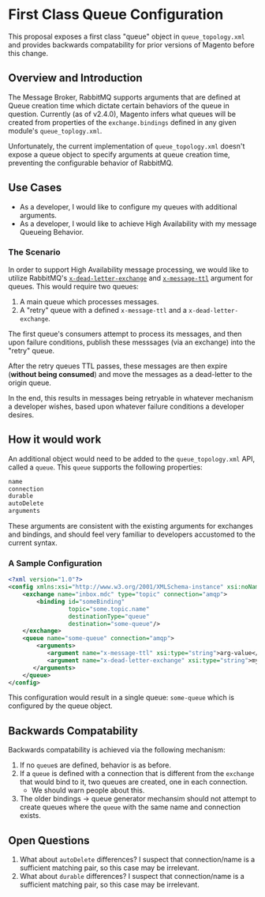 # First Class Queue Configuration

This proposal exposes a first class "queue" object in `queue_topology.xml` and provides backwards compatability for prior versions of Magento before this change.

## Overview and Introduction
The Message Broker, RabbitMQ supports arguments that are defined at Queue creation time which dictate certain behaviors of the queue in question. Currently (as of v2.4.0), Magento infers what queues will be created from properties of the `exchange.bindings` defined in any given module's `queue_toplogy.xml`. 

Unfortunately, the current implementation of `queue_topology.xml` doesn't expose a queue object to specify arguments at queue creation time, preventing the configurable behavior of RabbitMQ.

## Use Cases
* As a developer, I would like to configure my queues with additional arguments.
* As a developer, I would like to achieve High Availability with my message Queueing Behavior.

### The Scenario
In order to support High Availability message processing, we would like to utilize RabbitMQ's [`x-dead-letter-exchange`](https://www.rabbitmq.com/dlx.html) and [`x-message-ttl`](https://www.rabbitmq.com/ttl.html) argument for queues. This would require two queues:

1. A main queue which processes messages.
2. A "retry" queue with a defined `x-message-ttl` and a `x-dead-letter-exchange`. 

The first queue's consumers attempt to process its messages, and then upon failure conditions, publish these messsages (via an exchange) into the "retry" queue. 

After the retry queues TTL passes, these messages are then expire (**without being consumed**) and move the messages as a dead-letter to the origin queue.

In the end, this results in messages being retryable in whatever mechanism a developer wishes, based upon whatever failure conditions a developer desires.

## How it would work 
An additional object would need to be added to the `queue_topology.xml` API, called a `queue`. This `queue` supports the following properties:

```txt
name
connection
durable
autoDelete
arguments
```

These arguments are consistent with the existing arguments for exchanges and bindings, and should feel very familiar to developers accustomed to the current syntax.

### A Sample Configuration
```xml
<?xml version="1.0"?>
<config xmlns:xsi="http://www.w3.org/2001/XMLSchema-instance" xsi:noNamespaceSchemaLocation="urn:magento:framework-message-queue:etc/topology.xsd">
    <exchange name="inbox.mdc" type="topic" connection="amqp">
        <binding id="someBinding"
                 topic="some.topic.name"
                 destinationType="queue"
                 destination="some-queue"/>
    </exchange>
    <queue name="some-queue" connection="amqp">
        <arguments>
           <argument name="x-message-ttl" xsi:type="string">arg-value</argument>
           <argument name="x-dead-letter-exchange" xsi:type="string">my-dlx</argument>
       </arguments>
    </queue>
</config>
```

This configuration would result in a single queue: `some-queue` which is configured by the queue object.

## Backwards Compatability
Backwards compatability is achieved via the following mechanism:

1. If no `queue`s are defined, behavior is as before.
2. If a `queue` is defined with a connection that is different from the `exchange` that would bind to it, two queues are created, one in each connection.
    * We should warn people about this.
3. The older bindings -> queue generator mechansim should not attempt to create queues where the `queue` with the same name and connection exists.

## Open Questions

1. What about `autoDelete` differences?
    I suspect that connection/name is a sufficient matching pair, so this case may be irrelevant.  
2. What about `durable` differences?
    I suspect that connection/name is a sufficient matching pair, so this case may be irrelevant.